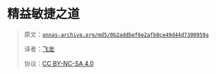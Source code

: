 # 精益敏捷之道

> 原文：[`annas-archive.org/md5/0b2addbef6e2afb0ce49d44d7300959a`](https://annas-archive.org/md5/0b2addbef6e2afb0ce49d44d7300959a)
> 
> 译者：[飞龙](https://github.com/wizardforcel)
> 
> 协议：[CC BY-NC-SA 4.0](http://creativecommons.org/licenses/by-nc-sa/4.0/)